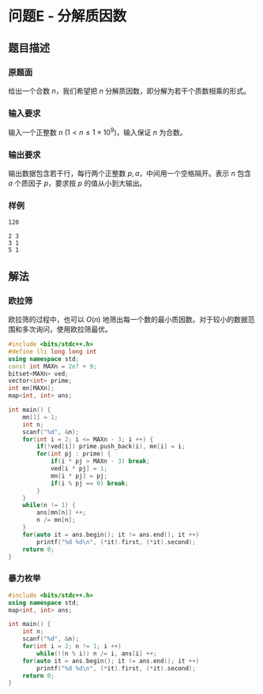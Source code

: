 # 问题E - 分解质因数

## 题目描述

### 原题面

给出一个合数 $n$，我们希望把 $n$ 分解质因数，即分解为若干个质数相乘的形式。

### 输入要求

输入一个正整数 $n\:(1<n\le 1\times 10^9)$，输入保证 $n$ 为合数。

### 输出要求

输出数据包含若干行，每行两个正整数 $p,a$，中间用一个空格隔开。表示 $n$ 包含 $a$ 个质因子 $p$，要求按 $p$ 的值从小到大输出。

### 样例

<div class="grid" markdown>

```text
120
```

```text
2 3
3 1
5 1
```

</div>

## 解法

### 欧拉筛

欧拉筛的过程中，也可以 $O(n)$ 地筛出每一个数的最小质因数。对于较小的数据范围和多次询问，使用欧拉筛最优。

```cpp hl_lines="19"
#include <bits/stdc++.h>
#define lli long long int
using namespace std;
const int MAXn = 2e7 + 9;
bitset<MAXn> ved;
vector<int> prime;
int mn[MAXn];
map<int, int> ans;

int main() {
	mn[1] = 1;
	int n;
	scanf("%d", &n);
	for(int i = 2; i <= MAXn - 3; i ++) {
		if(!ved[i]) prime.push_back(i), mn[i] = i;
		for(int pj : prime) {
			if(i * pj > MAXn - 3) break;
			ved[i * pj] = 1;
			mn[i * pj] = pj;
			if(i % pj == 0) break;
		}
	}
	while(n != 1) {
		ans[mn[n]] ++;
		n /= mn[n];
	}
	for(auto it = ans.begin(); it != ans.end(); it ++)
		printf("%d %d\n", (*it).first, (*it).second);
	return 0;
}
```

### 暴力枚举

```cpp
#include <bits/stdc++.h>
using namespace std;
map<int, int> ans;

int main() {
	int n;
	scanf("%d", &n);
	for(int i = 2; n != 1; i ++)
		while(!(n % i)) n /= i, ans[i] ++;
	for(auto it = ans.begin(); it != ans.end(); it ++)
		printf("%d %d\n", (*it).first, (*it).second);
	return 0;
}
```
